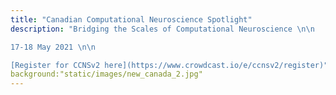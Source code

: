 ```yaml
---
title: "Canadian Computational Neuroscience Spotlight"
description: "Bridging the Scales of Computational Neuroscience \n\n

17-18 May 2021 \n\n

[Register for CCNSv2 here](https://www.crowdcast.io/e/ccnsv2/register)"
background:"static/images/new_canada_2.jpg"
---
```

